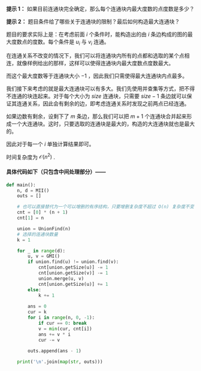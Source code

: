 **提示 1：** 如果目前连通块完全确定，那么每个连通块内最大度数的点度数是多少？

**提示 2：** 题目条件给了哪些关于连通块的限制？最后如何构造最大连通块？

题目的要求实际上是：在考虑前面 $i$ 个条件时，能构造出的由 $i$ 条边构成的图的最大度数点的度数。每个条件是 $u_i$ 与 $v_i$ 连通。

在连通关系不改变的情况下，我们可以将连通块内所有的点都和选取的某个点相连，就像样例给出的那样，这样可以使得连通块内最大度数点度数最大。

而这个最大度数等于连通块大小 $-1$ ，因此我们只需使得最大连通块内点最多。

我们接下来考虑的就是最大连通块可以有多大。我们先使用并查集等方式，把不得不连通的块连起来。对于每个大小为 $size$ 连通块，只需要 $size-1$ 条边就可以保证其连通关系，因此会有剩余的边，即考虑连通关系时发现之前两点已经连通。

如果边数有剩余，设剩下了 $m$ 条边，那么我们可以把 $m+1$ 个连通块合并起来形成一个大连通块。这时，只要选取的连通块是最大的，构造的大连通块就也是最大的。

因此对于每一个 $i$ 单独计算结果即可。

时间复杂度为 $\mathcal{O}(n^2)$ .

#### 具体代码如下（只包含中间处理部分）——

```Python []
def main():
    n, d = MII()
    outs = []

    # 也可以直接替代为一个可以增删的有序结构，只要增删复杂度不超过 O(n) 复杂度不变
    cnt = [0] * (n + 1)
    cnt[1] = n

    union = UnionFind(n)
    # 选择的连通块数量
    k = 1

    for _ in range(d):
        u, v = GMI()
        if union.find(u) != union.find(v):
            cnt[union.getSize(u)] -= 1
            cnt[union.getSize(v)] -= 1
            union.merge(u, v)
            cnt[union.getSize(u)] += 1
        else:
            k += 1
        
        ans = 0
        cur = k
        for i in range(n, 0, -1):
            if cur == 0: break
            v = min(cur, cnt[i])
            ans += v * i
            cur -= v
        
        outs.append(ans - 1)

    print('\n'.join(map(str, outs)))
```